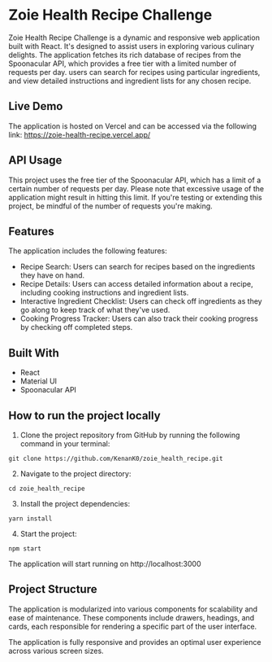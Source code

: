 # Zoie Health Recipe Challenge

Zoie Health Recipe Challenge is a dynamic and responsive web application built with React. It's designed to assist users in exploring various culinary delights. The application fetches its rich database of recipes from the Spoonacular API, which provides a free tier with a limited number of requests per day. users can search for recipes using particular ingredients, and view detailed instructions and ingredient lists for any chosen recipe.

## Live Demo

The application is hosted on Vercel and can be accessed via the following link: https://zoie-health-recipe.vercel.app/


## API Usage
This project uses the free tier of the Spoonacular API, which has a limit of a certain number of requests per day. Please note that excessive usage of the application might result in hitting this limit. If you're testing or extending this project, be mindful of the number of requests you're making.

## Features
The application includes the following features:

* Recipe Search: Users can search for recipes based on the ingredients they have on hand.
* Recipe Details: Users can access detailed information about a recipe, including cooking instructions and ingredient lists.
* Interactive Ingredient Checklist: Users can check off ingredients as they go along to keep track of what they've used.
* Cooking Progress Tracker: Users can also track their cooking progress by checking off completed steps.
## Built With
* React
* Material UI
* Spoonacular API
## How to run the project locally

1. Clone the project repository from GitHub by running the following command in your terminal:
```
git clone https://github.com/KenanK0/zoie_health_recipe.git
```

2. Navigate to the project directory:

```
cd zoie_health_recipe
```
3. Install the project dependencies:
```
yarn install
```

4. Start the project:

```
npm start
```
The application will start running on http://localhost:3000

## Project Structure

The application is modularized into various components for scalability and ease of maintenance. These components include drawers, headings, and cards, each responsible for rendering a specific part of the user interface.

The application is fully responsive and provides an optimal user experience across various screen sizes.

